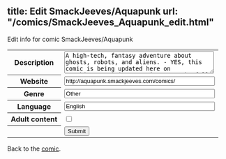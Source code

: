 title: Edit SmackJeeves/Aquapunk
url: "/comics/SmackJeeves_Aquapunk_edit.html"
---
Edit info for comic SmackJeeves/Aquapunk

<form name="comic" action="http://gaepostmail.appspot.com/comic/" method="post">
<table class="comicinfo">
<tr>
<th>Description</th><td><textarea name="description" cols="40" rows="3">A high-tech, fantasy adventure about ghosts, robots, and aliens. - YES, this comic is being updated here on Smackjeeves again as a mirror to the full Aquapunk site, http://aquapunk.co. &quot;What's up with the pages?&quot; Well, in preparation for putting out books (Sand and Sieve will be wrapping up in just a few weeks), I've decided to go and redo/touch-up all the old pages. A couple scenes have been extended/reworked also, so expect some bumps when reading for now. For a detailed view of my progress, check out http://aquapunk.co/redo &quot;How often are you updating now?&quot; At AP.co, 5 pages monthly. But here, I'll be spreading out those updates to once a week or so. So, odds are (4/5, to be precise) that there is more for you to read than what you see here!</textarea></td>
</tr>
<tr>
<th>Website</th><td><input type="text" name="url" value="http://aquapunk.smackjeeves.com/comics/" size="40"/></td>
</tr>
<tr>
<th>Genre</th><td><input type="text" name="genre" value="Other" size="40"/></td>
</tr>
<tr>
<th>Language</th><td><input type="text" name="language" value="English" size="40"/></td>
</tr>
<tr>
<th>Adult content</th><td><input type="checkbox" name="adult" value="adult" /></td>
</tr>
<tr>
<th></th><td>
<input type="hidden" name="comic" value="SmackJeeves_Aquapunk" />
<input type="submit" name="submit" value="Submit" />
</td>
</tr>
</table>
</form>

Back to the [comic](SmackJeeves_Aquapunk.html).
